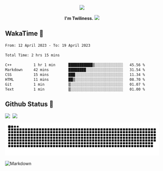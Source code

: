 <div align="center">
<img src="https://images.weserv.nl/?url=avatars.githubusercontent.com/u/10475770?v=4&h=360&w=360&fit=cover&mask=circle&maxage=7d"/>
</div>

<div align="center">

**I'm Twiliness.** <a href="https://github.com/DarkHighness"><img src="https://media.giphy.com/media/hvRJCLFzcasrR4ia7z/giphy.gif" width="5%"></a>

</div>

## WakaTime 🧐

<!--START_SECTION:waka-->

```text
From: 12 April 2023 - To: 19 April 2023

Total Time: 2 hrs 15 mins

C++          1 hr 1 min      ███████████▒░░░░░░░░░░░░░   45.56 %
Markdown     42 mins         ████████░░░░░░░░░░░░░░░░░   31.54 %
CSS          15 mins         ███░░░░░░░░░░░░░░░░░░░░░░   11.34 %
HTML         11 mins         ██▒░░░░░░░░░░░░░░░░░░░░░░   08.70 %
Git          1 min           ▒░░░░░░░░░░░░░░░░░░░░░░░░   01.07 %
Text         1 min           ▒░░░░░░░░░░░░░░░░░░░░░░░░   01.00 %
```

<!--END_SECTION:waka-->

## Github Status 🥰

<div style="display: flex; gap: 8px;">
<img src="https://github-readme-stats.vercel.app/api?username=DarkHighness&count_private=true&show_icons=true&hide_border=true"/>
<img src="https://github-readme-stats.vercel.app/api/top-langs/?username=DarkHighness&hide_border=true"/>
</div>

<!-- ![3D-Profile](https://raw.githubusercontent.com/DarkHighness/DarkHighness/master/profile-3d-contrib/profile-south-season-animate.svg) -->

![Snake-Profile](https://raw.githubusercontent.com/DarkHighness/DarkHighness/master/dist/github-snake.svg)

 ![Markdown](https://img.shields.io/badge/markdown%20💘-%23000000.svg?style=for-the-badge&logo=markdown&logoColor=white)


